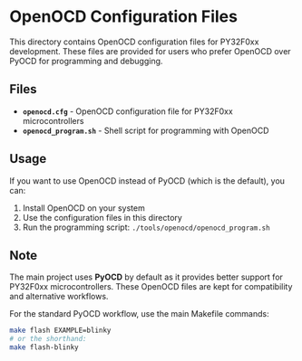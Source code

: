 # OpenOCD Configuration Files

This directory contains OpenOCD configuration files for PY32F0xx development. These files are provided for users who prefer OpenOCD over PyOCD for programming and debugging.

## Files

- **`openocd.cfg`** - OpenOCD configuration file for PY32F0xx microcontrollers
- **`openocd_program.sh`** - Shell script for programming with OpenOCD

## Usage

If you want to use OpenOCD instead of PyOCD (which is the default), you can:

1. Install OpenOCD on your system
2. Use the configuration files in this directory
3. Run the programming script: `./tools/openocd/openocd_program.sh`

## Note

The main project uses **PyOCD** by default as it provides better support for PY32F0xx microcontrollers. These OpenOCD files are kept for compatibility and alternative workflows.

For the standard PyOCD workflow, use the main Makefile commands:
```bash
make flash EXAMPLE=blinky
# or the shorthand:
make flash-blinky
```
